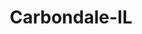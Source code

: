 ---
title: Carbondale-IL
slug: carbondale-il
f_state:
- cms/state/illinois.md
f_locations:
- cms/payday-loan/advance-america-1693.md
- cms/payday-loan/advance-america-3079.md
- cms/payday-loan/carbondale-currency-exchange-6052.md
- cms/payday-loan/carbondale-currency-exchange-6053.md
- cms/payday-loan/carbondale-currency-exchange-6054.md
- cms/payday-loan/carbondale-payday-advance-inc-6055.md
- cms/payday-loan/carbondale-payday-advance-inc-6056.md
- cms/payday-loan/carbondale-quick-cash-6058.md
- cms/payday-loan/cash-store-8467.md
- cms/payday-loan/cash-store-8496.md
- cms/payday-loan/check-into-cash-11759.md
- cms/payday-loan/check-into-cash-illinois-llc-12984.md
- cms/payday-loan/easy-money-16549.md
- cms/payday-loan/easy-money-16550.md
- cms/payday-loan/national-cash-advance-22488.md
- cms/payday-loan/pay-day-cash-23510.md
- cms/payday-loan/pay-day-cash-23607.md
- cms/payday-loan/quick-cash-inc-25031.md
- cms/payday-loan/quick-cash-inc-25034.md
- cms/payday-loan/south-ern-illinois-university-carbondale---student-center-check-26595.md
updated-on: '2024-05-30T13:41:28.615Z'
created-on: '2024-05-30T13:41:28.615Z'
published-on: '2024-05-30T13:54:32.469Z'
f_city: Carbondale
layout: '[city].html'
tags: city
---